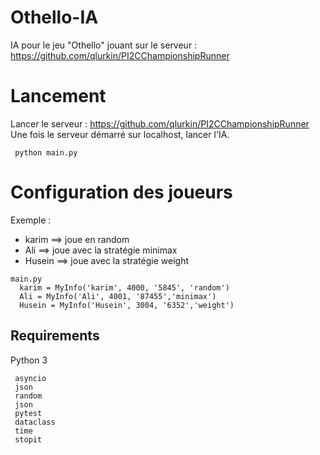 
# Othello-IA
IA pour le jeu "Othello" jouant sur le serveur : 
https://github.com/qlurkin/PI2CChampionshipRunner

 
# Lancement 
Lancer le serveur : https://github.com/qlurkin/PI2CChampionshipRunner
Une fois le serveur démarré sur localhost, lancer l'IA.
````
 python main.py
````
# Configuration des joueurs
Exemple :
- karim    ==> joue en random
- Ali      ==> joue avec la stratégie minimax
- Husein   ==> joue avec la stratégie weight
````
main.py
  karim = MyInfo('karim', 4000, '5845', 'random')
  Ali = MyInfo('Ali', 4001, '87455','minimax')
  Husein = MyInfo('Husein', 3004, '6352','weight')
````

## Requirements 

Python 3
```
 asyncio
 json
 random
 json
 pytest
 dataclass
 time
 stopit
```




